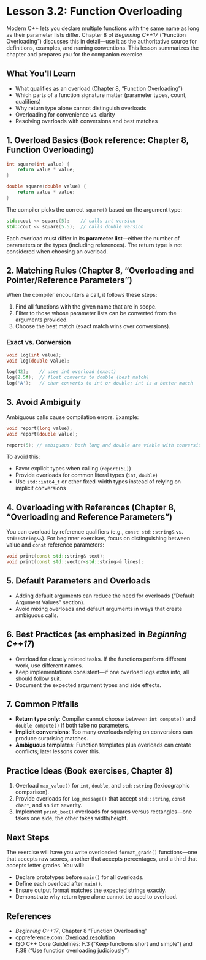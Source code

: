 # Lesson 3.2: Function Overloading

Modern C++ lets you declare multiple functions with the same name as long as their parameter lists differ. Chapter 8 of *Beginning C++17* (“Function Overloading”) discusses this in detail—use it as the authoritative source for definitions, examples, and naming conventions. This lesson summarizes the chapter and prepares you for the companion exercise.

## What You'll Learn

- What qualifies as an overload (Chapter 8, “Function Overloading”)
- Which parts of a function signature matter (parameter types, count, qualifiers)
- Why return type alone cannot distinguish overloads
- Overloading for convenience vs. clarity
- Resolving overloads with conversions and best matches

## 1. Overload Basics (Book reference: Chapter 8, Function Overloading)

```cpp
int square(int value) {
    return value * value;
}

double square(double value) {
    return value * value;
}
```

The compiler picks the correct `square()` based on the argument type:

```cpp
std::cout << square(5);    // calls int version
std::cout << square(5.5);  // calls double version
```

Each overload must differ in its **parameter list**—either the number of parameters or the types (including references). The return type is not considered when choosing an overload.

## 2. Matching Rules (Chapter 8, “Overloading and Pointer/Reference Parameters”)

When the compiler encounters a call, it follows these steps:

1. Find all functions with the given name that are in scope.
2. Filter to those whose parameter lists can be converted from the arguments provided.
3. Choose the best match (exact match wins over conversions).

### Exact vs. Conversion

```cpp
void log(int value);
void log(double value);

log(42);    // uses int overload (exact)
log(2.5f);  // float converts to double (best match)
log('A');   // char converts to int or double; int is a better match
```

## 3. Avoid Ambiguity

Ambiguous calls cause compilation errors. Example:

```cpp
void report(long value);
void report(double value);

report(5); // ambiguous: both long and double are viable with conversions
```

To avoid this:

- Favor explicit types when calling (`report(5L)`)
- Provide overloads for common literal types (`int`, `double`)
- Use `std::int64_t` or other fixed-width types instead of relying on implicit conversions

## 4. Overloading with References (Chapter 8, “Overloading and Reference Parameters”)

You can overload by reference qualifiers (e.g., `const std::string&` vs. `std::string&&`). For beginner exercises, focus on distinguishing between value and `const` reference parameters:

```cpp
void print(const std::string& text);
void print(const std::vector<std::string>& lines);
```

## 5. Default Parameters and Overloads

- Adding default arguments can reduce the need for overloads (“Default Argument Values” section).
- Avoid mixing overloads and default arguments in ways that create ambiguous calls.

## 6. Best Practices (as emphasized in *Beginning C++17*)

- Overload for closely related tasks. If the functions perform different work, use different names.
- Keep implementations consistent—if one overload logs extra info, all should follow suit.
- Document the expected argument types and side effects.

## 7. Common Pitfalls

- **Return type only**: Compiler cannot choose between `int compute()` and `double compute()` if both take no parameters.
- **Implicit conversions**: Too many overloads relying on conversions can produce surprising matches.
- **Ambiguous templates**: Function templates plus overloads can create conflicts; later lessons cover this.

## Practice Ideas (Book exercises, Chapter 8)

1. Overload `max_value()` for `int`, `double`, and `std::string` (lexicographic comparison).
2. Provide overloads for `log_message()` that accept `std::string`, `const char*`, and an `int` severity.
3. Implement `print_box()` overloads for squares versus rectangles—one takes one side, the other takes width/height.

## Next Steps

The exercise will have you write overloaded `format_grade()` functions—one that accepts raw scores, another that accepts percentages, and a third that accepts letter grades. You will:

- Declare prototypes before `main()` for all overloads.
- Define each overload after `main()`.
- Ensure output format matches the expected strings exactly.
- Demonstrate why return type alone cannot be used to overload.

## References

- *Beginning C++17*, Chapter 8 “Function Overloading”
- cppreference.com: [Overload resolution](https://en.cppreference.com/w/cpp/language/overload_resolution)
- ISO C++ Core Guidelines: F.3 (“Keep functions short and simple”) and F.38 (“Use function overloading judiciously”)
